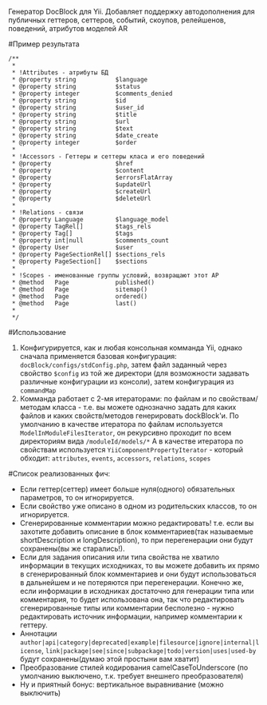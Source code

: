 Генератор DocBlock для Yii. Добавляет поддержку автодополнения для
публичных геттеров, сеттеров, событий, скоупов, релейшенов, поведений, атрибутов моделей AR

#Пример результата

~~~
/**
 *
 * !Attributes - атрибуты БД
 * @property string           $language
 * @property string           $status
 * @property integer          $comments_denied
 * @property string           $id
 * @property string           $user_id
 * @property string           $title
 * @property string           $url
 * @property string           $text
 * @property string           $date_create
 * @property integer          $order
 *
 * !Accessors - Геттеры и сеттеры класа и его поведений
 * @property                  $href
 * @property                  $content
 * @property                  $errorsFlatArray
 * @property                  $updateUrl
 * @property                  $createUrl
 * @property                  $deleteUrl
 *
 * !Relations - связи
 * @property Language         $language_model
 * @property TagRel[]         $tags_rels
 * @property Tag[]            $tags
 * @property int|null         $comments_count
 * @property User             $user
 * @property PageSectionRel[] $sections_rels
 * @property PageSection[]    $sections
 *
 * !Scopes - именованные группы условий, возвращают этот АР
 * @method   Page             published()
 * @method   Page             sitemap()
 * @method   Page             ordered()
 * @method   Page             last()
 *
 */

~~~

#Использование

1) Конфигурируется, как и любая консольная комманда Yii, однако сначала применяется базовая конфигурация:
`docBlock/configs/stdConfig.php`, затем файл заданный через свойство `$config` из той же директори
(для возможности задавать различные конфигурации из консоли), затем конфигурация из `commandMap`
2) Комманда работает с 2-мя итераторами: по файлам и по свойствам/методам класса - т.е. вы можете однозначно задать
для каких файлов и каких свойств/методов генерировать dockBlock'и.
По умолчанию в качестве итератора по файлам используется `ModelInModuleFilesIterator`,
он рекурсивно проходит по всем директориям вида `/moduleId/models/*`
А в качестве итератора по свойствам используется `YiiComponentPropertyIterator` - который обходит:
`attributes`, `events`, `accessors`, `relations`, `scopes`

#Список реализованных фич:

- Если геттер(сеттер) имеет больше нуля(одного) обязательных параметров, то он игнорируется.
- Если свойство уже описано в одном из родительских классов, то он игнорируется.
- Сгенерированные комментарии можно редактировать! т.е. если вы захотите добавить описание в блок
комментариев(так называемые shortDescription и longDescription), то при перегенерации они будут
сохранены(вы же старались!).
- Если для задания описания или типа свойства не хватило информации в текущих исходниках,
то вы можете добавить их прямо в сгенерированный блок комментариев и они будут использоваться в дальнейшем
и не потеряются при перегенерации. Конечно же, если информации в исходниках достаточно для генерации
типа или комментария, то будет использована она, так что редактировать сгенерированные типы или
комментарии бесполезно - нужно редактировать источник информации, например комментарии к геттеру.
- Аннотации
`author|api|category|deprecated|example|filesource|ignore|internal|license`,
`link|package|see|since|subpackage|todo|version|uses|used-by`
будут сохранены(думаю этой простыни вам хватит)
- Преобразование стилей кодирования camelCaseToUnderscore (по умолчанию выключено, т.к. требует внешнего преобразователя)
- Ну и приятный бонус: вертикальное выравнивание (можно выключить)
